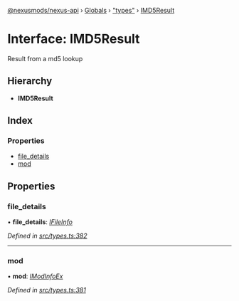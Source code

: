 [@nexusmods/nexus-api](../README.md) › [Globals](../globals.md) › ["types"](../modules/_types_.md) › [IMD5Result](_types_.imd5result.md)

# Interface: IMD5Result

Result from a md5 lookup

## Hierarchy

* **IMD5Result**

## Index

### Properties

* [file_details](_types_.imd5result.md#file_details)
* [mod](_types_.imd5result.md#mod)

## Properties

###  file_details

• **file_details**: *[IFileInfo](_types_.ifileinfo.md)*

*Defined in [src/types.ts:382](https://github.com/Nexus-Mods/node-nexus-api/blob/3265db7/src/types.ts#L382)*

___

###  mod

• **mod**: *[IModInfoEx](_types_.imodinfoex.md)*

*Defined in [src/types.ts:381](https://github.com/Nexus-Mods/node-nexus-api/blob/3265db7/src/types.ts#L381)*
